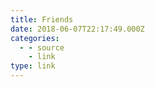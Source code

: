 ```yaml
---
title: Friends
date: 2018-06-07T22:17:49.000Z
categories:
  - - source
    - link
type: link
---
```

